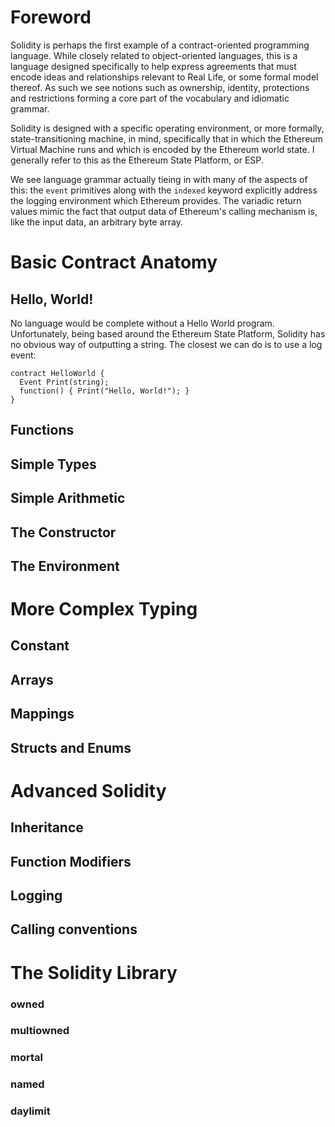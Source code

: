# Foreword

Solidity is perhaps the first example of a contract-oriented programming language. While closely related to object-oriented languages, this is a language designed specifically to help express agreements that must encode ideas and relationships relevant to Real Life, or some formal model thereof. As such we see notions such as ownership, identity, protections and restrictions forming a core part of the vocabulary and idiomatic grammar.

Solidity is designed with a specific operating environment, or more formally, state-transitioning machine, in mind, specifically that in which the Ethereum Virtual Machine runs and which is encoded by the Ethereum world state. I generally refer to this as the Ethereum State Platform, or ESP.

We see language grammar actually tieing in with many of the aspects of this: the `event` primitives along with the `indexed` keyword explicitly address the logging environment which Ethereum provides. The variadic return values mimic the fact that output data of Ethereum's calling mechanism is, like the input data, an arbitrary byte array.

# Basic Contract Anatomy

## Hello, World!

No language would be complete without a Hello World program. Unfortunately, being based around the Ethereum State Platform, Solidity has no obvious way of outputting a string. The closest we can do is to use a log event:

```
contract HelloWorld {
  Event Print(string);
  function() { Print("Hello, World!"); }
}
```

## Functions

## Simple Types

## Simple Arithmetic

## The Constructor

## The Environment

# More Complex Typing

## Constant

## Arrays

## Mappings

## Structs and Enums

# Advanced Solidity

## Inheritance

## Function Modifiers

## Logging

## Calling conventions

# The Solidity Library

### owned

### multiowned

### mortal

### named

### daylimit